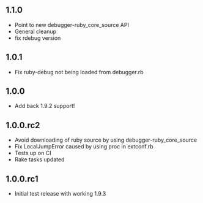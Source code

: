 ## 1.1.0
* Point to new debugger-ruby_core_source API
* General cleanup
* fix rdebug version

## 1.0.1
* Fix ruby-debug not being loaded from debugger.rb

## 1.0.0
* Add back 1.9.2 support!

## 1.0.0.rc2
* Avoid downloading of ruby source by using debugger-ruby_core_source
* Fix LocalJumpError caused by using proc in extconf.rb
* Tests up on CI
* Rake tasks updated

## 1.0.0.rc1
* Initial test release with working 1.9.3
